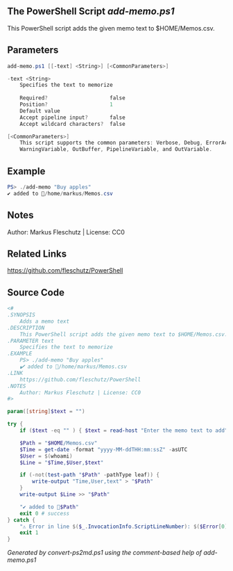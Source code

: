 ## The PowerShell Script *add-memo.ps1*

This PowerShell script adds the given memo text to $HOME/Memos.csv.

## Parameters
```powershell
add-memo.ps1 [[-text] <String>] [<CommonParameters>]

-text <String>
    Specifies the text to memorize
    
    Required?                    false
    Position?                    1
    Default value                
    Accept pipeline input?       false
    Accept wildcard characters?  false

[<CommonParameters>]
    This script supports the common parameters: Verbose, Debug, ErrorAction, ErrorVariable, WarningAction, 
    WarningVariable, OutBuffer, PipelineVariable, and OutVariable.
```

## Example
```powershell
PS> ./add-memo "Buy apples"
✔️ added to 📄/home/markus/Memos.csv

```

## Notes
Author: Markus Fleschutz | License: CC0

## Related Links
https://github.com/fleschutz/PowerShell

## Source Code
```powershell
<#
.SYNOPSIS
	Adds a memo text 
.DESCRIPTION
	This PowerShell script adds the given memo text to $HOME/Memos.csv.
.PARAMETER text
	Specifies the text to memorize
.EXAMPLE
	PS> ./add-memo "Buy apples"
	✔️ added to 📄/home/markus/Memos.csv
.LINK
	https://github.com/fleschutz/PowerShell
.NOTES
	Author: Markus Fleschutz | License: CC0
#>

param([string]$text = "")

try {
	if ($text -eq "" ) { $text = read-host "Enter the memo text to add" }

	$Path = "$HOME/Memos.csv"
	$Time = get-date -format "yyyy-MM-ddTHH:mm:ssZ" -asUTC
	$User = $(whoami)
	$Line = "$Time,$User,$text"

	if (-not(test-path "$Path" -pathType leaf)) {
		write-output "Time,User,text" > "$Path"
	}
	write-output $Line >> "$Path"

	"✔️ added to 📄$Path"
	exit 0 # success
} catch {
	"⚠️ Error in line $($_.InvocationInfo.ScriptLineNumber): $($Error[0])"
	exit 1
}
```

*Generated by convert-ps2md.ps1 using the comment-based help of add-memo.ps1*
